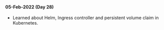#### 05-Feb-2022 (Day 28)
- Learned about Helm, Ingress controller and persistent volume claim in Kubernetes.
